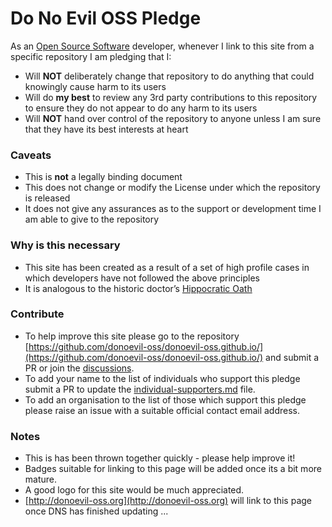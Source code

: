 # Do No Evil OSS Pledge

As an [Open Source Software](https://en.wikipedia.org/wiki/Open-source_software) developer, whenever I link to this site from a specific repository I am pledging that I:

* Will **NOT** deliberately change that repository to do anything that could knowingly cause harm to its users
* Will do **my best** to review any 3rd party contributions to this repository to ensure they do not appear to do any harm to its users
* Will **NOT** hand over control of the repository to anyone unless I am sure that they have its best interests at heart

### Caveats

* This is **not** a legally binding document
* This does not change or modify the License under which the repository is released
* It does not give any assurances as to the support or development time I am able to give to the repository

### Why is this necessary

* This site has been created as a result of a set of high profile cases in which developers have not followed the above principles
* It is analogous to the historic doctor’s [Hippocratic Oath](https://en.wikipedia.org/wiki/Hippocratic_Oath)

### Contribute

* To help improve this site please go to the repository [https://github.com/donoevil-oss/donoevil-oss.github.io/](https://github.com/donoevil-oss/donoevil-oss.github.io/) and submit a PR or join the [discussions](https://github.com/donoevil-oss/donoevil-oss.github.io/discussions/).
* To add your name to the list of individuals who support this pledge submit a PR to update the [individual-supporters.md](https://github.com/donoevil-oss/donoevil-oss.github.io/blob/main/individual-supporters.md) file.
* To add an organisation to the list of those which support this pledge please raise an issue with a suitable official contact email address.

### Notes

* This is has been thrown together quickly - please help improve it!
* Badges suitable for linking to this page will be added once its a bit more mature.
* A good logo for this site would be much appreciated.
* [http://donoevil-oss.org](http://donoevil-oss.org) will link to this page once DNS has finished updating ...

